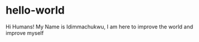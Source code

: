 # hello-world
Hi Humans!
My Name is Idimmachukwu, 
I am here to improve the world and improve myself
